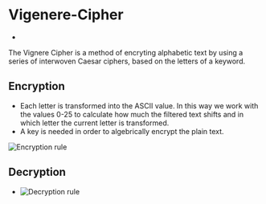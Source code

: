 # Vigenere-Cipher
-

The Vignere Cipher is a method of encryting alphabetic text by using a series of interwoven Caesar ciphers, based on the letters of a keyword.

Encryption
-
-  Each letter is transformed into the ASCII value. In this way we work with the values 0-25 to calculate how much the filtered text shifts and in which letter the current letter is transformed.
-  A key is needed in order to algebrically encrypt the plain text.

![Encryption rule](https://wikimedia.org/api/rest_v1/media/math/render/svg/099f63c1c54cf9196d44a9210a275ae3b9121ec1)

Decryption
-
- ![Decryption rule](https://wikimedia.org/api/rest_v1/media/math/render/svg/c9b6e7fd40c1c31b56d00bc85cfe0563be8a8952)
